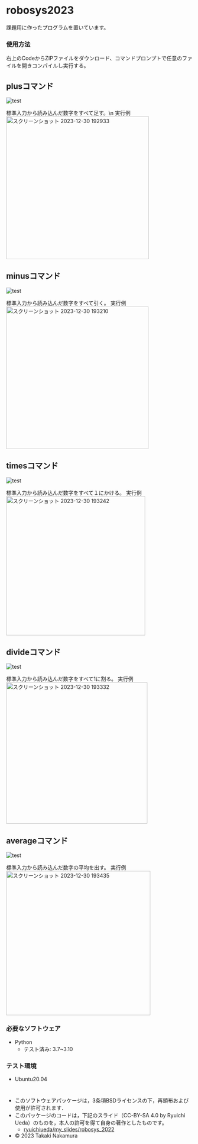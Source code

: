 # robosys2023
課題用に作ったプログラムを置いています。

### 使用方法 
右上のCodeからZIPファイルをダウンロード、コマンドプロンプトで任意のファイルを開きコンパイルし実行する。

## plusコマンド
![test](https://github.com/ashinaka/robosys2023/actions/workflows/test.yml/badge.svg)

標準入力から読み込んだ数字をすべて足す。\n
実行例
<img width="386" alt="スクリーンショット 2023-12-30 192933" src="https://github.com/Ashinaka/robosys2023/assets/147679127/790fe646-a561-4b11-a271-58fae04cc25e">

## minusコマンド
![test](https://github.com/ashinaka/robosys2023/actions/workflows/minus.yml/badge.svg)

標準入力から読み込んだ数字をすべて引く。
実行例
<img width="385" alt="スクリーンショット 2023-12-30 193210" src="https://github.com/Ashinaka/robosys2023/assets/147679127/074e5e56-5b9d-40d4-b256-05b5e451e5c0">

## timesコマンド
![test](https://github.com/ashinaka/robosys2023/actions/workflows/times.yml/badge.svg)

標準入力から読み込んだ数字をすべて１にかける。
実行例
<img width="376" alt="スクリーンショット 2023-12-30 193242" src="https://github.com/Ashinaka/robosys2023/assets/147679127/b4d150a4-a7e4-41de-b015-814184ea879b">

## divideコマンド
![test](https://github.com/ashinaka/robosys2023/actions/workflows/divide.yml/badge.svg)

標準入力から読み込んだ数字をすべて1に割る。
実行例
<img width="382" alt="スクリーンショット 2023-12-30 193332" src="https://github.com/Ashinaka/robosys2023/assets/147679127/7f3d7712-033b-484d-a940-d2b42f8de1eb">

## averageコマンド
![test](https://github.com/ashinaka/robosys2023/actions/workflows/ave.yml/badge.svg)

標準入力から読み込んだ数字の平均を出す。
実行例
<img width="390" alt="スクリーンショット 2023-12-30 193435" src="https://github.com/Ashinaka/robosys2023/assets/147679127/88384388-28cb-4dc2-9d87-ddaf4fdae03f">


### 必要なソフトウェア
* Python
  * テスト済み: 3.7~3.10

### テスト環境
* Ubuntu20.04

# 
* このソフトウェアパッケージは，3条項BSDライセンスの下，再頒布および使用が許可されます．
* このパッケージのコードは，下記のスライド（CC-BY-SA 4.0 by Ryuichi Ueda）のものを，本人の許可を得て自身の著作としたものです。
  * [ryuichiueda/my_slides/robosys_2022](https://github.com/ryuichiueda/my_slides/tree/master/robosys_2022)
* © 2023 Takaki Nakamura
